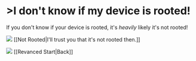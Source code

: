 # >I don't know if my device is rooted!

If you don't know if your device is rooted, it's *heavily* likely it's not rooted!

![](https://cdn.discordapp.com/attachments/803186540359450664/1100707666361323520/ezgif.com-resize_1.gif) [[Not Rooted|I'll trust you that it's not rooted then.]]

![](https://cdn.discordapp.com/attachments/803186540359450664/1100707666361323520/ezgif.com-resize_1.gif) [[Revanced Start|Back]]